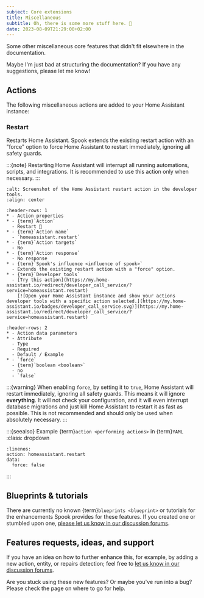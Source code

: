 ```yaml
---
subject: Core extensions
title: Miscellaneous
subtitle: Oh, there is some more stuff here. 🦄
date: 2023-08-09T21:29:00+02:00
---
```


Some other miscellaneous core features that didn't fit elsewhere in the documentation.

Maybe I'm just bad at structuring the documentation? If you have any suggestions, please let me know!

## Actions

The following miscellaneous actions are added to your Home Assistant instance:

### Restart

Restarts Home Assistant. Spook extends the existing restart action with an "force" option to force Home Assistant to restart immediately, ignoring all safety guards.

:::{note}
Restarting Home Assistant will interrupt all running automations, scripts, and
integrations. It is recommended to use this action only when necessary.
:::

```{figure} ./images/misc/restart.png
:alt: Screenshot of the Home Assistant restart action in the developer tools.
:align: center
```

```{list-table}
:header-rows: 1
* - Action properties
* - {term}`Action`
  - Restart 👻
* - {term}`Action name`
  - `homeassistant.restart`
* - {term}`Action targets`
  - No
* - {term}`Action response`
  - No response
* - {term}`Spook's influence <influence of spook>`
  - Extends the existing restart action with a "force" option.
* - {term}`Developer tools`
  - [Try this action](https://my.home-assistant.io/redirect/developer_call_service/?service=homeassistant.restart)
    [![Open your Home Assistant instance and show your actions developer tools with a specific action selected.](https://my.home-assistant.io/badges/developer_call_service.svg)](https://my.home-assistant.io/redirect/developer_call_service/?service=homeassistant.restart)
```

```{list-table}
:header-rows: 2
* - Action data parameters
* - Attribute
  - Type
  - Required
  - Default / Example
* - `force`
  - {term}`boolean <boolean>`
  - no
  - `false`
```

:::{warning}
When enabling `force`, by setting it to `true`, Home Assistant will restart immediately, ignoring all safety guards. This means it will ignore **everything**. It will not check your configuration, and it will even interrupt database migrations and just kill Home Assistant to restart it as fast as possible. This is not recommended and should only be used when absolutely necessary.
:::

:::{seealso} Example {term}`action <performing actions>` in {term}`YAML`
:class: dropdown

```{code-block} yaml
:linenos:
action: homeassistant.restart
data:
  force: false
```

:::

## Blueprints & tutorials

There are currently no known {term}`blueprints <blueprint>` or tutorials for the enhancements Spook provides for these features. If you created one or stumbled upon one, [please let us know in our discussion forums](https://github.com/frenck/spook/discussions).

## Features requests, ideas, and support

If you have an idea on how to further enhance this, for example, by adding a new action, entity, or repairs detection; feel free to [let us know in our discussion forums](https://github.com/frenck/spook/discussions).

Are you stuck using these new features? Or maybe you've run into a bug? Please check the [](../support) page on where to go for help.
